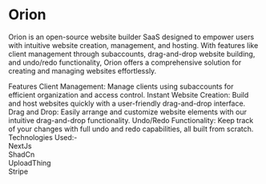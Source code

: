 # Orion
Orion is an open-source website builder SaaS designed to empower users with intuitive website creation, management, and hosting. With features like client management through subaccounts, drag-and-drop website building, and undo/redo functionality, Orion offers a comprehensive solution for creating and managing websites effortlessly.

Features
Client Management: Manage clients using subaccounts for efficient organization and access control.
Instant Website Creation: Build and host websites quickly with a user-friendly drag-and-drop interface.
Drag and Drop: Easily arrange and customize website elements with our intuitive drag-and-drop functionality.
Undo/Redo Functionality: Keep track of your changes with full undo and redo capabilities, all built from scratch.
Technologies Used:-<br/>
NextJs<br/>
ShadCn<br/>
UploadThing<br/>
Stripe<br/>
